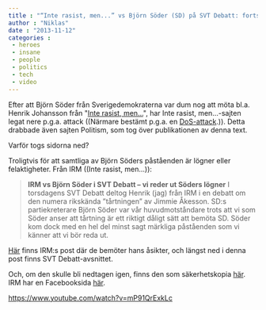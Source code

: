 ```yaml
---
title : "“Inte rasist, men...” vs Björn Söder (SD) på SVT Debatt: fortsättningen"
author : "Niklas"
date : "2013-11-12"
categories : 
 - heroes
 - insane
 - people
 - politics
 - tech
 - video
---
```


Efter att Björn Söder från Sverigedemokraterna var dum nog att möta bl.a. Henrik Johansson från "[Inte rasist, men...](http://interasistmen.se)", har Inte rasist, men...-sajten legat nere p.g.a. attack ((Närmare bestämt p.g.a. en [DoS-attack](https://sv.wikipedia.org/wiki/Denial_of_Service).)). Detta drabbade även sajten Politism, som tog över publikationen av denna text.

Varför togs sidorna ned?

Troligtvis för att samtliga av Björn Söders påståenden är lögner eller felaktigheter. Från IRM ((Inte rasist, men...)):

> **IRM vs Björn Söder i SVT Debatt – vi reder ut Söders lögner** I torsdagens SVT Debatt deltog Henrik (jag) från IRM i en debatt om den numera rikskända ”tårtningen” av Jimmie Åkesson. SD:s partiekreterare Björn Söder var vår huvudmotståndare trots att vi som Söder anser att tårtning är ett riktigt dåligt sätt att bemöta SD. Söder kom dock med en hel del minst sagt märkliga påståenden som vi känner att vi bör reda ut.

[Här](http://bloggar.aftonbladet.se/ledarbloggen/2013/11/sdcensur/) finns IRM:s post där de bemöter hans åsikter, och längst ned i denna post finns SVT Debatt-avsnittet.

Och, om den skulle bli nedtagen igen, finns den som säkerhetskopia [här](http://keeeb.com/pivic/politics/52824d778e83c20e725f71e3/). IRM har en Facebooksida [här](https://www.facebook.com/irm.se).

https://www.youtube.com/watch?v=mP91QrExkLc
